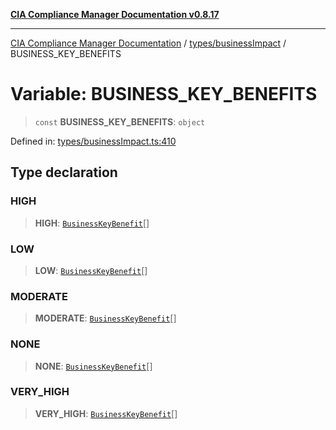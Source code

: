[**CIA Compliance Manager Documentation v0.8.17**](../../../README.md)

***

[CIA Compliance Manager Documentation](../../../modules.md) / [types/businessImpact](../README.md) / BUSINESS\_KEY\_BENEFITS

# Variable: BUSINESS\_KEY\_BENEFITS

> `const` **BUSINESS\_KEY\_BENEFITS**: `object`

Defined in: [types/businessImpact.ts:410](https://github.com/Hack23/cia-compliance-manager/blob/6a2219920f4c187f7eafa3e355e36b35c9c19248/src/types/businessImpact.ts#L410)

## Type declaration

### HIGH

> **HIGH**: [`BusinessKeyBenefit`](../interfaces/BusinessKeyBenefit.md)[]

### LOW

> **LOW**: [`BusinessKeyBenefit`](../interfaces/BusinessKeyBenefit.md)[]

### MODERATE

> **MODERATE**: [`BusinessKeyBenefit`](../interfaces/BusinessKeyBenefit.md)[]

### NONE

> **NONE**: [`BusinessKeyBenefit`](../interfaces/BusinessKeyBenefit.md)[]

### VERY\_HIGH

> **VERY\_HIGH**: [`BusinessKeyBenefit`](../interfaces/BusinessKeyBenefit.md)[]
